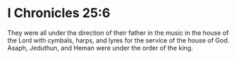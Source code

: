 # I Chronicles 25:6

They were all under the direction of their father in the music in the house of the Lord with cymbals, harps, and lyres for the service of the house of God. Asaph, Jeduthun, and Heman were under the order of the king.
